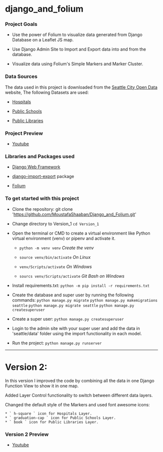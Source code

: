 # django_and_folium


###  Project Goals

* Use the power of Folium to visualize data generated from Django Database on a Leaflet JS map.

* Use Django Admin Site to Import and Export data into and from the database.

* Visualize data using Folium's Simple Markers and Marker Cluster.


### Data Sources

The data used in this project is downloaded from the [Seattle City Open Data](https://data-seattlecitygis.opendata.arcgis.com/) website, The following Datasets are used:

* [Hospitals](https://data-seattlecitygis.opendata.arcgis.com/datasets/hospitals/explore)

* [Public Schools](https://data-seattlecitygis.opendata.arcgis.com/datasets/public-schools/explore)

* [Public Libraries](https://data-seattlecitygis.opendata.arcgis.com/datasets/seattle-public-libraries/explore)


### Project Preview

* [Youtube](https://www.youtube.com/watch?v=r08MujfgjoM)


### Libraries and Packages used

* [Django Web Framework](https://www.djangoproject.com/)

* [django-import-export](https://django-import-export.readthedocs.io/en/latest/) package

* [Folium](https://python-visualization.github.io/folium/)


### To get started with this project

* Clone the repository: git clone 'https://github.com/MoustafaShaaban/Django_and_Folium.git'

* Change directory to Version_1 ``` cd Version_1 ```

* Open the terminal or CMD to create a virtual environment like Python virtual environment (venv) or pipenv and activate it.

    * ``` python -m venv venv ```           *Create the venv*

    * ``` source venv/bin/activate ```      *On Linux*

    * ``` venv/Scripts/activate ```         *On Windows*

    * ``` sourcs venv/Scripts/activate ```  *Git Bash on Windows*

* Install requirements.txt: ``` python -m pip install -r requirements.txt ```

* Create the database and super user by running the following commands:
``` python manage.py migrate ```
``` python manage.py makemigrations seattle ```
``` python manage.py migrate seattle ```
``` python manage.py createsuperuser ```

* Create a super user: ``` python manage.py createsuperuser ```

* Login to the admin site with your super user and add the data in 'seattle/data' folder using the import functionality in each model.

* Run the project: ``` python manage.py runserver ```

------------------------------------------------------------------------------------------------------------

# Version 2:

In this version I improved the code by combining all the data in one Django Function View to show it in one map.

Added Layer Control functionality to switch between different data layers.

Changed the default style of the Markers and used font awesome icons:

    * ` h-square ` icon for Hospitals Layer.
    * ` graduation-cap ` icon for Public Schools Layer.
    * ` book ` icon for Public Libraries Layer.


### Version 2 Preview

* [Youtube](https://www.youtube.com/watch?v=eU8r5l9-6JE)
